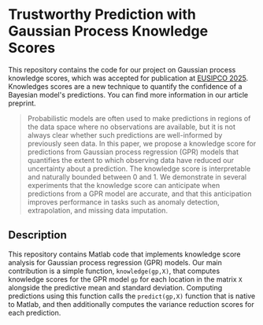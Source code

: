 # Trustworthy Prediction with Gaussian Process Knowledge Scores
This repository contains the code for our project on Gaussian process knowledge scores, which was accepted for publication at [EUSIPCO 2025](https://eusipco2025.org/). Knowledges scores are a new technique to quantify the confidence of a Bayesian model's predictions. You can find more information in our article preprint. 

> Probabilistic models are often used to make predictions in regions of the data space where no observations are available, but it is not always clear whether such predictions are well-informed by previously seen data. In this paper, we propose a knowledge score for predictions from Gaussian process regression (GPR) models that quantifies the extent to which observing data have reduced our uncertainty about a prediction. The knowledge score is interpretable and naturally bounded between 0 and 1. We demonstrate in several experiments that the knowledge score can  anticipate when predictions from a GPR model are accurate, and that this anticipation improves performance in tasks such as anomaly detection, extrapolation, and missing data imputation.

## Description
This repository contains Matlab code that implements knowledge score analysis for Gaussian process regression (GPR) models. Our main contribution is a simple function, `knowledge(gp,X)`, that computes knowledge scores for the GPR model `gp` for each location in the matrix `X` alongside the predictive mean and standard deviation. Computing predictions using this function calls the `predict(gp,X)` function that is native to Matlab, and then additionally computes the variance reduction scores for each prediction.
